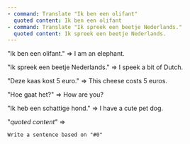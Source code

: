 ```yaml
---
- command: Translate "Ik ben een olifant"
  quoted content: Ik ben een olifant
- command: Translate "Ik spreek een beetje Nederlands."
  quoted content: Ik spreek een beetje Nederlands.
---
```


"Ik ben een olifant." => I am an elephant.

"Ik spreek een beetje Nederlands." => I speek a bit of Dutch.

"Deze kaas kost 5 euro." => This cheese costs 5 euros.

"Hoe gaat het?" => How are you?

"Ik heb een schattige hond." => I have a cute pet dog.

"*quoted content*" =>

```dual
Write a sentence based on "#0"
```